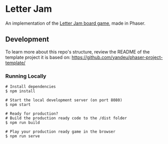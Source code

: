 # Letter Jam

An implementation of the [Letter Jam board game](https://boardgamegeek.com/boardgame/275467/letter-jam), made in Phaser.

## Development

To learn more about this repo's structure, review the README of the template project it is based on: https://github.com/yandeu/phaser-project-template/

### Running Locally

```
# Install dependencies
$ npm install

# Start the local development server (on port 8080)
$ npm start

# Ready for production?
# Build the production ready code to the /dist folder
$ npm run build

# Play your production ready game in the browser
$ npm run serve
```
